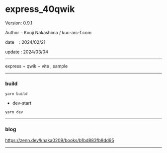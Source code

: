 ﻿# express_40qwik

 Version: 0.9.1

 Author  : Kouji Nakashima / kuc-arc-f.com

 date    : 2024/02/21

 update : 2024/03/04

***

express + qwik + vite , sample

***
### build

```
yarn build
```

* dev-start

```
yarn dev
```
***
### blog

https://zenn.dev/knaka0209/books/b1bd883fb8dd95

***

